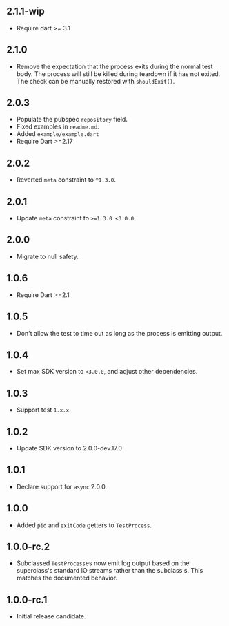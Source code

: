 ## 2.1.1-wip

* Require dart >= 3.1

## 2.1.0

- Remove the expectation that the process exits during the normal test body.
  The process will still be killed during teardown if it has not exited. The
  check can be manually restored with `shouldExit()`.

## 2.0.3

- Populate the pubspec `repository` field.
- Fixed examples in `readme.md`.
- Added `example/example.dart`
- Require Dart >=2.17

## 2.0.2

- Reverted `meta` constraint to `^1.3.0`.

## 2.0.1

- Update `meta` constraint to `>=1.3.0 <3.0.0`.

## 2.0.0

- Migrate to null safety.

## 1.0.6

- Require Dart >=2.1

## 1.0.5

- Don't allow the test to time out as long as the process is emitting output.

## 1.0.4

- Set max SDK version to `<3.0.0`, and adjust other dependencies.

## 1.0.3

- Support test `1.x.x`.

## 1.0.2

- Update SDK version to 2.0.0-dev.17.0

## 1.0.1

- Declare support for `async` 2.0.0.

## 1.0.0

- Added `pid` and `exitCode` getters to `TestProcess`.

## 1.0.0-rc.2

- Subclassed `TestProcess`es now emit log output based on the superclass's
  standard IO streams rather than the subclass's. This matches the documented
  behavior.

## 1.0.0-rc.1

- Initial release candidate.
